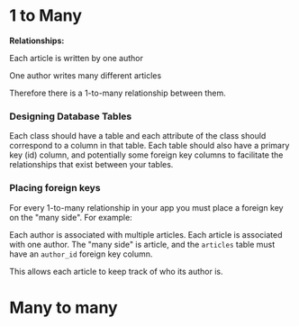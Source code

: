 # 1 to Many

**Relationships:**

Each article is written by one author

One author writes many different articles

Therefore there is a 1-to-many relationship between them.


### Designing Database Tables
Each class should have a table and each attribute of the class should correspond to a column in that table. Each table should also have a primary key (id) column, and potentially some foreign key columns to facilitate the relationships that exist between your tables.

### Placing foreign keys
For every 1-to-many relationship in your app you must place a foreign key on the "many side". For example:

Each author is associated with multiple articles. Each article is associated with one author. The "many side" is article, and the ```articles``` table must have an ```author_id``` foreign key column.

This allows each article to keep track of who its author is.


# Many to many
